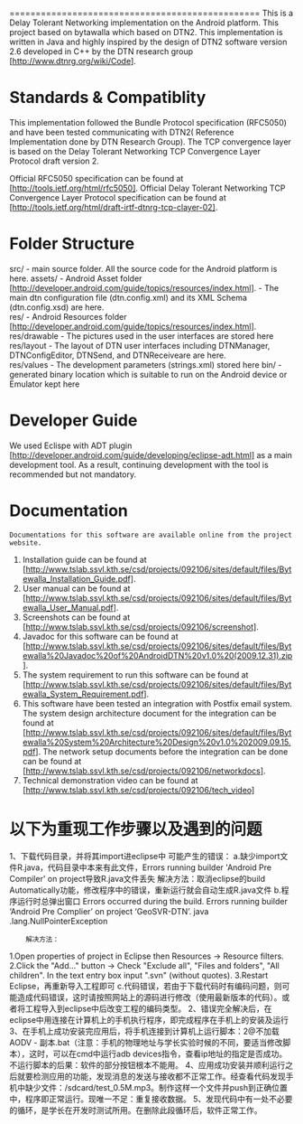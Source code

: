 ================================================
This is a Delay Tolerant Networking implementation on the Android platform.
This project based on bytawalla which based on DTN2.
This implementation is written in Java and highly inspired by the design of
DTN2 software version 2.6 developed in C++ by the DTN research group 
[http://www.dtnrg.org/wiki/Code].

Standards & Compatiblity
========================
This implementation followed the Bundle Protocol specification (RFC5050) and have been tested communicating 
with DTN2( Reference Implementation done by DTN Research Group). The TCP convergence layer is based on the Delay Tolerant Networking 
TCP Convergence Layer Protocol draft version 2. 

Official RFC5050 specification can be found at [http://tools.ietf.org/html/rfc5050].
Official Delay Tolerant Networking TCP Convergence Layer Protocol specification can be found at [http://tools.ietf.org/html/draft-irtf-dtnrg-tcp-clayer-02].

Folder Structure
==========================
src/		 - main source folder. All the source code for the Android platform is here.
assets/      - Android Asset folder [http://developer.android.com/guide/topics/resources/index.html].
             - The main dtn configuration file (dtn.config.xml) and its XML Schema (dtn.config.xsd) are here.          
res/         - Android Resources folder [http://developer.android.com/guide/topics/resources/index.html].
res/drawable - The pictures used in the user interfaces are stored here
res/layout   - The layout of DTN user interfaces including DTNManager, DTNConfigEditor, DTNSend, and DTNReceiveare are here.  
res/values   - The development parameters (strings.xml) stored here
bin/         - generated binary location which is suitable to run on the Android device or Emulator kept here 

Developer Guide
===============
  We used Eclispe with ADT plugin [http://developer.android.com/guide/developing/eclipse-adt.html] as a main development tool. 
As a result, continuing development with the tool is recommended but not mandatory. 

Documentation
=============
	Documentations for this software are available online from the project website.
1. Installation guide can be found at [http://www.tslab.ssvl.kth.se/csd/projects/092106/sites/default/files/Bytewalla_Installation_Guide.pdf].
2. User manual can be found at [http://www.tslab.ssvl.kth.se/csd/projects/092106/sites/default/files/Bytewalla_User_Manual.pdf].
3. Screenshots can be found at [http://www.tslab.ssvl.kth.se/csd/projects/092106/screenshot].
4. Javadoc for this software can be found at [http://www.tslab.ssvl.kth.se/csd/projects/092106/sites/default/files/Bytewalla%20Javadoc%20of%20AndroidDTN%20v1.0%20(2009.12.31).zip].
5. The system requirement to run this software can be found at [http://www.tslab.ssvl.kth.se/csd/projects/092106/sites/default/files/Bytewalla_System_Requirement.pdf].
6. This software have been tested an integration with Postfix email system. The system design architecture document
for the integration can be found at [http://www.tslab.ssvl.kth.se/csd/projects/092106/sites/default/files/Bytewalla%20System%20Architecture%20Design%20v1.0%202009.09.15.pdf].
The network setup documents before the integration can be done can be found at [http://www.tslab.ssvl.kth.se/csd/projects/092106/networkdocs].
7. Technical demonstration video can be found at [http://www.tslab.ssvl.kth.se/csd/projects/092106/tech_video]

以下为重现工作步骤以及遇到的问题
================================
1、下载代码目录，并将其import进eclipse中
	可能产生的错误：
	a.缺少import文件R.java，代码目录中本来有此文件，Errors running builder 'Android Pre Compiler' on project导致R.java文件丢失
	解决方法：取消eclipse的build Automatically功能，修改程序中的错误，重新运行就会自动生成R.java文件
	b.程序运行时总弹出窗口
		Errors occurred during the build.
			Errors running builder ‘Android Pre Complier’ on project ‘GeoSVR-DTN’.
			java .lang.NullPointerException

		解决方法：
1.Open properties of project in Eclipse then Resources -> Resource filters.
		2.Click the "Add..." button -> Check "Exclude all", "Files and folders", "All children". In the text entry box input ".svn" (without quotes).
		3.Restart Eclipse，再重新导入工程即可
	c.代码错误，若由于下载代码时有编码问题，则可能造成代码错误，这时请按照网站上的源码进行修改（使用最新版本的代码）。或者将工程导入到eclipse中后改变工程的编码类型。
2、错误完全解决后，在eclipse中用连接在计算机上的手机执行程序，即完成程序在手机上的安装及运行
3、在手机上成功安装完应用后，将手机连接到计算机上运行脚本：2@不加载AODV - 副本.bat（注意：手机的物理地址与学长实验时候的不同，要适当修改脚本），这时，可以在cmd中运行adb devices指令，查看ip地址的指定是否成功。不运行脚本的后果：软件的部分按钮根本不能用。
4、应用成功安装并顺利运行之后就要检测应用的功能，发现消息的发送与接收都不正常工作。经查看代码发现手机中缺少文件：/sdcard/test_0.5M.mp3。制作这样一个文件并push到正确位置中，程序即正常运行。现唯一不足：重复接收数据。
5、发现代码中有一处不必要的循环，是学长在开发时测试所用。在删除此段循环后，软件正常工作。

